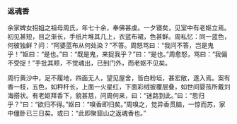 <script type="text/javascript">
    var head = document.getElementsByTagName('head')[0];
    cssURL = '/public/article_1.css';
    linkTag = document.createElement('link');
    linkTag.href = cssURL;
    linkTag.setAttribute('type','text/css');
    linkTag.setAttribute('rel','stylesheet');
    head.appendChild(linkTag);
</script>
### 返魂香

余家婢女招姐之祖母周氏，年七十余，奉佛甚虔。一夕寝矣，见室中有老妪立焉。初见甚短，目之渐长，手纸片堆其几上，衣蓝布裙，色甚鲜。周私忆：同一蓝色，何彼独鲜？问：“阿婆蓝布从何处染？”不答。周怒骂曰：“我问不答，岂是鬼乎！”妪曰：“是也。”曰：“既是鬼，来捉我乎？”曰：“是也。”周愈怒，骂曰：“我偏不受捉！”手批其颊，不觉魂出，已到门外，而老妪不见矣。

周行黄沙中，足不履地，四面无人，望见屋舍，皆白粉垣，甚宏敞，遂入焉。案有香一枝，五色，如秤杆长，上面一火星红，下面彩绒披覆层叠，如世间婴孩所戴刘海搭状。有老妪拜香下，貌甚慈，问周何来，曰：“迷路到此。”曰：“思归乎？”曰：“欲归不得。”妪曰：“嗅香即归矣。”周嗅之，觉异香贯脑，一惊而苏，家中僵卧已三日矣。或曰：“此即聚窟山之返魂香也。”

